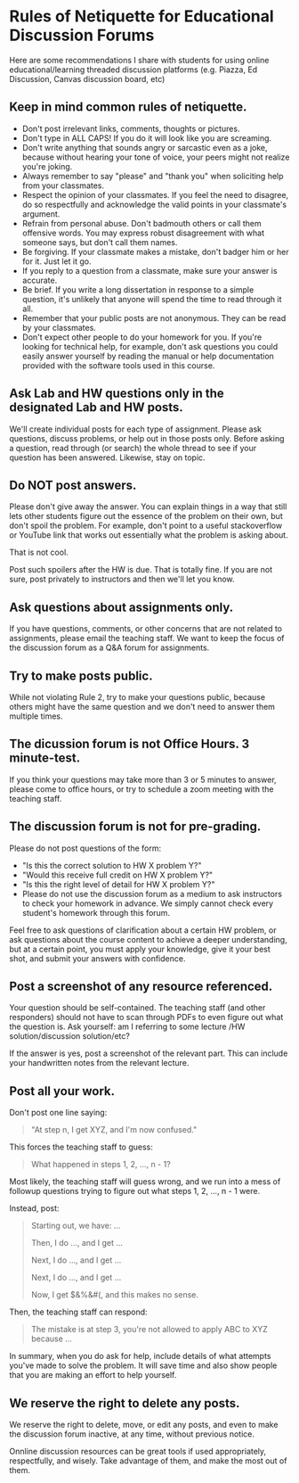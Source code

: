# Rules of Netiquette for Educational Discussion Forums

Here are some recommendations I share with students for using online educational/learning threaded discussion platforms (e.g. Piazza, Ed Discussion, Canvas discussion board, etc)



## Keep in mind common rules of netiquette.

- Don't post irrelevant links, comments, thoughts or pictures.
- Don't type in ALL CAPS! If you do it will look like you are screaming.
- Don't write anything that sounds angry or sarcastic even as a joke, because without hearing your tone of voice, your peers might not realize you're joking.
- Always remember to say "please" and "thank you" when soliciting help from your classmates.
- Respect the opinion of your classmates. If you feel the need to disagree, do so respectfully and acknowledge the valid points in your classmate's argument.
- Refrain from personal abuse. Don't badmouth others or call them offensive words. You may express robust disagreement with what someone says, but don't call them names.
- Be forgiving. If your classmate makes a mistake, don't badger him or her for it. Just let it go.
- If you reply to a question from a classmate, make sure your answer is accurate.
- Be brief. If you write a long dissertation in response to a simple question, it's unlikely that anyone will spend the time to read through it all.
- Remember that your public posts are not anonymous. They can be read by your classmates.
- Don't expect other people to do your homework for you. If you're looking for technical help, for example, don't ask questions you could easily answer yourself by reading the manual or help documentation provided with the software tools used in this course.
 


## Ask Lab and HW questions only in the designated Lab and HW posts.

We'll create individual posts for each type of assignment. Please ask questions, discuss problems, or help out in those posts only. Before asking a question, read through (or search) the whole thread to see if your question has been answered. Likewise, stay on topic.

 

## Do NOT post answers.

Please don't give away the answer. You can explain things in a way that still lets other students figure out the essence of the problem on their own, but don't spoil the problem. For example, don't point to a useful stackoverflow or YouTube link that works out essentially what the problem is asking about.

That is not cool.

Post such spoilers after the HW is due. That is totally fine. If you are not sure, post privately to instructors and then we'll let you know.

 

## Ask questions about assignments only.

If you have questions, comments, or other concerns that are not related to assignments, please email the teaching staff. We want to keep the focus of the discussion forum as a Q&A forum for assignments.

 

## Try to make posts public.

While not violating Rule 2, try to make your questions public, because others might have the same question and we don't need to answer them multiple times.

 

## The dicussion forum is not Office Hours. 3 minute-test.

If you think your questions may take more than 3 or 5 minutes to answer, please come to office hours, or try to schedule a zoom meeting with the teaching staff.

 

## The discussion forum is not for pre-grading.

Please do not post questions of the form:

- "Is this the correct solution to HW X problem Y?"
- "Would this receive full credit on HW X problem Y?"
- "Is this the right level of detail for HW X problem Y?"
- Please do not use the discussion forum as a medium to ask instructors to check your homework in advance. We simply cannot check every student's homework through this forum.

Feel free to ask questions of clarification about a certain HW problem, or ask questions about the course content to achieve a deeper understanding, but at a certain point, you must apply your knowledge, give it your best shot, and submit your answers with confidence.

 

## Post a screenshot of any resource referenced.

Your question should be self-contained. The teaching staff (and other responders) should not have to scan through PDFs to even figure out what the question is. Ask yourself: am I referring to some lecture /HW solution/discussion solution/etc?

If the answer is yes, post a screenshot of the relevant part. This can include your handwritten notes from the relevant lecture.

 

## Post all your work.

Don't post one line saying:

> "At step n, I get XYZ, and I'm now confused."

This forces the teaching staff to guess:

> What happened in steps 1, 2, ..., n - 1?

Most likely, the teaching staff will guess wrong, and we run into a mess of followup questions trying to figure out what steps 1, 2, ..., n - 1 were.

Instead, post:

> Starting out, we have: ...
> 
> Then, I do ..., and I get ...
> 
> Next, I do ..., and I get ...
> 
> Next, I do ..., and I get ...
> 
> Now, I get $&%&#(, and this makes no sense.

Then, the teaching staff can respond:

> The mistake is at step 3, you're not allowed to apply ABC to XYZ because ...

In summary, when you do ask for help, include details of what attempts you've made to solve the problem. It will save time and also show people that you are making an effort to help yourself.

 

## We reserve the right to delete any posts.

We reserve the right to delete, move, or edit any posts, and even to make the discussion forum inactive, at any time, without previous notice.

Onnline discussion resources can be great tools if used appropriately, respectfully, and wisely. Take advantage of them, and make the most out of them.
